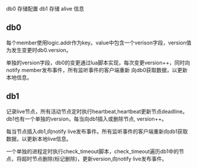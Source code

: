 db0 存储配置
db1 存储 alive 信息

## db0

每个member使用logic.addr作为key。value中包含一个verison字段，version值为发生变更时db0.version。

单独的version字段，db0的变更通过lua脚本实现，每次变更version++，同时向notify member发布事件，所有监听事件的客户端重新
向db0获取数据，以更新本地信息。


## db1

记录live节点，所有活动节点定时执行heartbeat,heartbeat更新节点deadline。db1也有一个单独的version，每当向db1插入或删除节点,
version++。

每当节点插入db1,向notify live发布事件。所有监听事件的客户端重新向db1获取数据，以更新本地live信息。

一个单独的进程定时执行check_timeout脚本，check_timeout遍历db1中的节点，将超时节点删除(标记删除)，更新version,向notify live发布事件。














